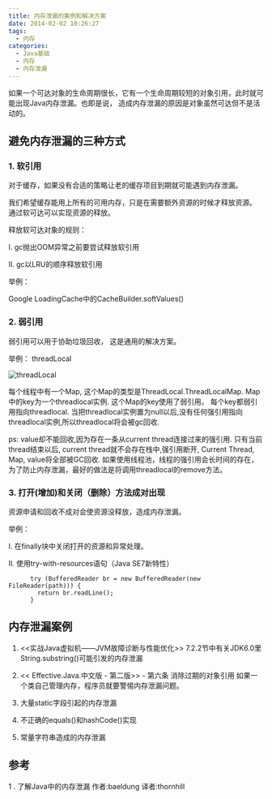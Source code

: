 ```yaml
---
title: 内存泄漏的案例和解决方案
date: 2014-02-02 10:26:27
tags: 
  - 内存
categories: 
  - Java基础
  - 内存
  - 内存泄漏 
---
```


<p></p>
<!-- more -->

如果一个可达对象的生命周期很长，它有一个生命周期较短的对象引用，此时就可能出现Java内存泄漏。也即是说， 造成内存泄漏的原因是对象虽然可达但不是活动的。


## 避免内存泄漏的三种方式

### 1. 软引用

对于缓存，如果没有合适的策略让老的缓存项目到期就可能遇到内存泄漏。

我们希望缓存能用上所有的可用内存，只是在需要额外资源的时候才释放资源。 通过软可达可以实现资源的释放。

释放软可达对象的规则：

I. gc抛出OOM异常之前要尝试释放软引用

II. gc以LRU的顺序释放软引用

举例：

Google LoadingCache中的CacheBuilder.softValues()


### 2. 弱引用

弱引用可以用于协助垃圾回收， 这是通用的解决方案。

举例： threadLocal

![threadLocal](http://www6v.github.io/www6vHome/memoryLeak/threadLocal.jpg "threadLocal")

每个线程中有一个Map, 这个Map的类型是ThreadLocal.ThreadLocalMap. Map中的key为一个threadlocal实例. 这个Map的key使用了弱引用。 每个key都弱引用指向threadlocal. 当把threadlocal实例置为null以后,没有任何强引用指向threadlocal实例,所以threadlocal将会被gc回收.

ps: value却不能回收,因为存在一条从current thread连接过来的强引用. 只有当前thread结束以后, current thread就不会存在栈中,强引用断开, Current Thread, Map, value将全部被GC回收. 如果使用线程池，线程的强引用会长时间的存在，为了防止内存泄漏，最好的做法是将调用threadlocal的remove方法。

### 3. 打开(增加)和关闭（删除）方法成对出现

资源申请和回收不成对会使资源没释放，造成内存泄漏。

举例：

I. 在finally块中关闭打开的资源和异常处理。

II. 使用try-with-resources语句（Java SE7新特性）

```
      try (BufferedReader br = new BufferedReader(new FileReader(path))) {
        return br.readLine();
      }
```

## 内存泄漏案例

1. <<实战Java虚拟机——JVM故障诊断与性能优化>> 
7.2.2节中有关JDK6.0里String.substring()可能引发的内存泄漏

2. << Effective.Java.中文版 - 第二版>> - 第六条 消除过期的对象引用
如果一个类自己管理内存，程序员就要警惕内存泄漏问题。

3. 大量static字段引起的内存泄漏

4. 不正确的equals()和hashCode()实现

5. 常量字符串造成的内存泄漏

## 参考

1 . 了解Java中的内存泄漏 作者:baeldung 译者:thornhill

 

 

 
